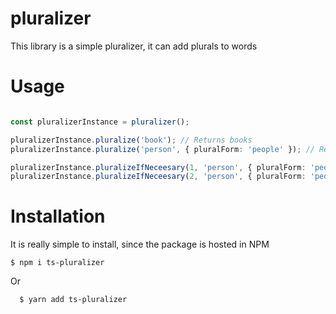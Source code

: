 # pluralizer

This library is a simple pluralizer, it can add plurals to words

# Usage

```typescript

const pluralizerInstance = pluralizer();

pluralizerInstance.pluralize('book'); // Returns books
pluralizerInstance.pluralize('person', { pluralForm: 'people' }); // Returns people

pluralizerInstance.pluralizeIfNeceesary(1, 'person', { pluralForm: 'people' }); // Returns person
pluralizerInstance.pluralizeIfNeceesary(2, 'person', { pluralForm: 'people' }); // Returns people

```

# Installation

It is really simple to install, since the package is hosted in NPM

```
$ npm i ts-pluralizer
```

Or

```
  $ yarn add ts-pluralizer
```
